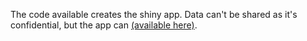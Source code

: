 The code available creates the shiny app. Data can't be shared as it's confidential, but the app can [(available here)](https://asiebuhr.shinyapps.io/morrison/).

